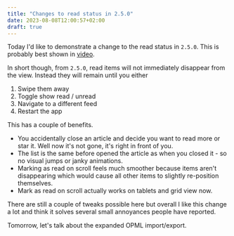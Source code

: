 ```yaml
---
title: "Changes to read status in 2.5.0"
date: 2023-08-08T12:00:57+02:00
draft: true
---
```


Today I'd like to demonstrate a change to the read status in `2.5.0`. This is probably best shown in
[video](https://youtube.com/shorts/b-sH-giJwDs?feature=share).

In short though, from `2.5.0`, read items will not immediately disappear from the view. Instead they will remain until you either

1. Swipe them away
2. Toggle show read / unread
3. Navigate to a different feed
4. Restart the app

This has a couple of benefits.

* You accidentally close an article and decide you want to read more or star it. Well now it's not gone, it's right in front of you.
* The list is the same before opened the article as when you closed it - so no visual jumps or janky animations.
* Marking as read on scroll feels much smoother because items aren't disappearing which would cause all other items to slightly re-position themselves.
* Mark as read on scroll actually works on tablets and grid view now.

There are still a couple of tweaks possible here but overall I like this change a lot and think it solves several small annoyances people have reported.

Tomorrow, let's talk about the expanded OPML import/export.

